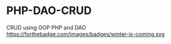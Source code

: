 # PHP-DAO-CRUD
CRUD using OOP PHP and DAO 
https://forthebadge.com/images/badges/winter-is-coming.svg
